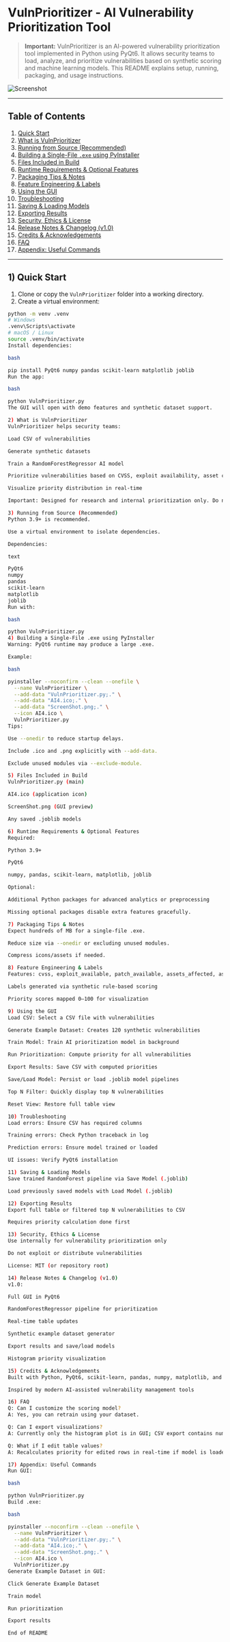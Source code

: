# VulnPrioritizer - AI Vulnerability Prioritization Tool

> **Important:** VulnPrioritizer is an AI-powered vulnerability prioritization tool implemented in Python using PyQt6. It allows security teams to load, analyze, and prioritize vulnerabilities based on synthetic scoring and machine learning models. This README explains setup, running, packaging, and usage instructions.

![Screenshot](ScreenShot.png)

---

## Table of Contents

1. [Quick Start](#1-quick-start)
2. [What is VulnPrioritizer](#2-what-is-vulnprioritizer)
3. [Running from Source (Recommended)](#3-running-from-source-recommended)
4. [Building a Single-File `.exe` using PyInstaller](#4-building-a-single-file-exe-using-pyinstaller)
5. [Files Included in Build](#5-files-included-in-build)
6. [Runtime Requirements & Optional Features](#6-runtime-requirements--optional-features)
7. [Packaging Tips & Notes](#7-packaging-tips--notes)
8. [Feature Engineering & Labels](#8-feature-engineering--labels)
9. [Using the GUI](#9-using-the-gui)
10. [Troubleshooting](#10-troubleshooting)
11. [Saving & Loading Models](#11-saving--loading-models)
12. [Exporting Results](#12-exporting-results)
13. [Security, Ethics & License](#13-security-ethics--license)
14. [Release Notes & Changelog (v1.0)](#14-release-notes--changelog-v10)
15. [Credits & Acknowledgements](#15-credits--acknowledgements)
16. [FAQ](#16-faq)
17. [Appendix: Useful Commands](#17-appendix-useful-commands)

---

## 1) Quick Start

1. Clone or copy the `VulnPrioritizer` folder into a working directory.
2. Create a virtual environment:

```bash
python -m venv .venv
# Windows
.venv\Scripts\activate
# macOS / Linux
source .venv/bin/activate
Install dependencies:

bash

pip install PyQt6 numpy pandas scikit-learn matplotlib joblib
Run the app:

bash

python VulnPrioritizer.py
The GUI will open with demo features and synthetic dataset support.

2) What is VulnPrioritizer
VulnPrioritizer helps security teams:

Load CSV of vulnerabilities

Generate synthetic datasets

Train a RandomForestRegressor AI model

Prioritize vulnerabilities based on CVSS, exploit availability, asset criticality, patch status, exposure, and time decay

Visualize priority distribution in real-time

Important: Designed for research and internal prioritization only. Do not use for exploitation or attacks.

3) Running from Source (Recommended)
Python 3.9+ is recommended.

Use a virtual environment to isolate dependencies.

Dependencies:

text

PyQt6
numpy
pandas
scikit-learn
matplotlib
joblib
Run with:

bash

python VulnPrioritizer.py
4) Building a Single-File .exe using PyInstaller
Warning: PyQt6 runtime may produce a large .exe.

Example:

bash

pyinstaller --noconfirm --clean --onefile \
  --name VulnPrioritizer \
  --add-data "VulnPrioritizer.py;." \
  --add-data "AI4.ico;." \
  --add-data "ScreenShot.png;." \
  --icon AI4.ico \
  VulnPrioritizer.py
Tips:

Use --onedir to reduce startup delays.

Include .ico and .png explicitly with --add-data.

Exclude unused modules via --exclude-module.

5) Files Included in Build
VulnPrioritizer.py (main)

AI4.ico (application icon)

ScreenShot.png (GUI preview)

Any saved .joblib models

6) Runtime Requirements & Optional Features
Required:

Python 3.9+

PyQt6

numpy, pandas, scikit-learn, matplotlib, joblib

Optional:

Additional Python packages for advanced analytics or preprocessing

Missing optional packages disable extra features gracefully.

7) Packaging Tips & Notes
Expect hundreds of MB for a single-file .exe.

Reduce size via --onedir or excluding unused modules.

Compress icons/assets if needed.

8) Feature Engineering & Labels
Features: cvss, exploit_available, patch_available, assets_affected, asset_criticality, exposure_score, time_decay

Labels generated via synthetic rule-based scoring

Priority scores mapped 0–100 for visualization

9) Using the GUI
Load CSV: Select a CSV file with vulnerabilities

Generate Example Dataset: Creates 120 synthetic vulnerabilities

Train Model: Train AI prioritization model in background

Run Prioritization: Compute priority for all vulnerabilities

Export Results: Save CSV with computed priorities

Save/Load Model: Persist or load .joblib model pipelines

Top N Filter: Quickly display top N vulnerabilities

Reset View: Restore full table view

10) Troubleshooting
Load errors: Ensure CSV has required columns

Training errors: Check Python traceback in log

Prediction errors: Ensure model trained or loaded

UI issues: Verify PyQt6 installation

11) Saving & Loading Models
Save trained RandomForest pipeline via Save Model (.joblib)

Load previously saved models with Load Model (.joblib)

12) Exporting Results
Export full table or filtered top N vulnerabilities to CSV

Requires priority calculation done first

13) Security, Ethics & License
Use internally for vulnerability prioritization only

Do not exploit or distribute vulnerabilities

License: MIT (or repository root)

14) Release Notes & Changelog (v1.0)
v1.0:

Full GUI in PyQt6

RandomForestRegressor pipeline for prioritization

Real-time table updates

Synthetic example dataset generator

Export results and save/load models

Histogram priority visualization

15) Credits & Acknowledgements
Built with Python, PyQt6, scikit-learn, pandas, numpy, matplotlib, and joblib

Inspired by modern AI-assisted vulnerability management tools

16) FAQ
Q: Can I customize the scoring model?
A: Yes, you can retrain using your dataset.

Q: Can I export visualizations?
A: Currently only the histogram plot is in GUI; CSV export contains numeric priorities.

Q: What if I edit table values?
A: Recalculates priority for edited rows in real-time if model is loaded.

17) Appendix: Useful Commands
Run GUI:

bash

python VulnPrioritizer.py
Build .exe:

bash

pyinstaller --noconfirm --clean --onefile \
  --name VulnPrioritizer \
  --add-data "VulnPrioritizer.py;." \
  --add-data "AI4.ico;." \
  --add-data "ScreenShot.png;." \
  --icon AI4.ico \
  VulnPrioritizer.py
Generate Example Dataset in GUI:

Click Generate Example Dataset

Train model

Run prioritization

Export results

End of README